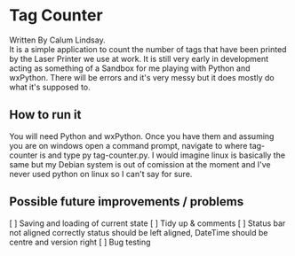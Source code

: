 # Tag Counter
Written By Calum Lindsay.  
 It is a simple application to count the number of tags that have been printed by the Laser Printer we use at work. It is still very early in development acting as something of a Sandbox for me playing with Python and wxPython. There will be errors and it's very messy but it does mostly do what it's supposed to.

## How to run it
You will need Python and wxPython. Once you have them and assuming you are on windows open a command prompt, navigate to where tag-counter is and type py tag-counter.py. I would imagine linux is basically the same but my Debian system is out of comission at the moment and I've never used python on linux so I can't say for sure.

## Possible future improvements / problems
[ ] Saving and loading of current state
[ ] Tidy up & comments
[ ] Status bar not aligned correctly status should be left aligned, DateTime should be centre and version right
[ ] Bug testing